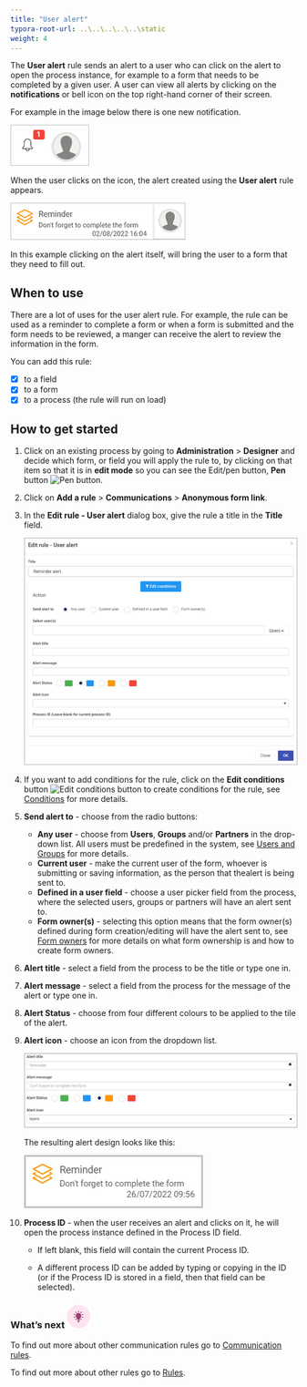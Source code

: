 ```yaml
---
title: "User alert"
typora-root-url: ..\..\..\..\..\static
weight: 4
---
```


The **User alert** rule sends an alert to a user who can click on the alert to open the process instance, for example to a form that needs to be completed by a given user.  A user can view all alerts by clicking on the **notifications** or bell icon on the top right-hand corner of their screen.

For example in the image below there is one new notification.

![User notification](/images/user-alert-notification.jpg)

When the user clicks on the icon, the alert created using the **User alert** rule appears. 

![User alert example](/images/user-alert-example.jpg)

In this example clicking on the alert itself, will bring the user to a form that they need to fill out. 

## When to use 

There are a lot of uses for the user alert rule. For example, the rule can be used as a reminder to complete a form or when a form is submitted and the form needs to be reviewed, a manger can receive the alert to review the information in the form.

You can add this rule:
- [x] to a field
- [x] to a form 
- [x] to a process (the rule will run on load)

## How to get started

1. Click on an existing process by going to **Administration** > **Designer** and decide which form, or field you will apply the rule to, by clicking on that item so that it is in **edit mode** so you can see the Edit/pen button, **Pen** button ![Pen button](https://docs.kianda.com/images/penicon.png).

2. Click on **Add a rule** > **Communications** > **Anonymous form link**.

3. In the **Edit rule - User alert** dialog box, give the rule a title in the **Title** field.

   ![Edit rule - Anonymous link dialog box](/images/user-alert-edit-box.jpg)

4. If you want to add conditions for the rule, click on the **Edit conditions** button ![Edit conditions button](https://docs.kianda.com/images/editconditions.png) to create conditions for the rule, see [Conditions](https://docs.kianda.com/docs/platform/rules/general/add-conditions/) for more details.

5. **Send alert to** - choose from the radio buttons:

   - **Any user** - choose from **Users**, **Groups** and/or **Partners** in the drop-down list. All users must be predefined in the system, see [Users and Groups](/docs/platform/administration/users/) for more details.
   - **Current user** - make the current user of the form, whoever is submitting or saving information, as the person that thealert is being sent to.
   - **Defined in a user field** - choose a user picker field from the process, where the selected users, groups or partners will have an alert sent to.
   - **Form owner(s)** - selecting this option means that the form owner(s) defined during form creation/editing will have the alert sent to, see [Form owners](https://docs.kianda.com/docs/platform/application-designer/forms/form-owners/) for more details on what form ownership is and how to create form owners.

6. **Alert title** - select a field from the process to be the title or type one in.

7. **Alert message** - select a field from the process for the message of the alert or type one in.

8. **Alert Status** - choose from four different colours to be applied to the tile of the alert.

9. **Alert icon** - choose an icon from the dropdown list.

   ![Edit rule - Anonymous link dialog box](/images/user-alert-settings.jpg)

   The resulting alert design looks like this:

   ![Edit rule - Anonymous link dialog box](/images/user-alert-reminder.jpg)

10. **Process ID** - when the user receives an alert and clicks on it, he will open the process instance defined in the Process ID field.

    * If left blank, this field will contain the current Process ID.  

    * A different process ID can be added by typing or copying in the ID (or if the Process ID is stored in a field, then that field can be selected). 

### What’s next ![Idea icon](/images/18.png)

To find out more about other communication rules go to [Communication rules](/docs/platform/rules/communications/).

To find out more about other rules go to [Rules](/docs/platform/rules/).

